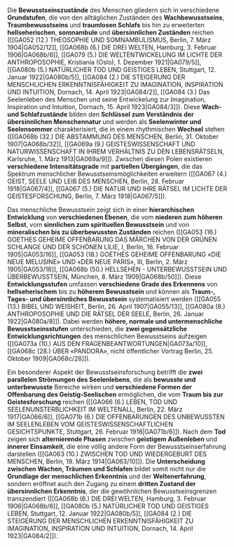 
Die **Bewusstseinszustände** des Menschen gliedern sich in verschiedene **Grundstufen**, die von den alltäglichen Zuständen des **Wachbewusstseins**, **Traumbewusstseins** und **traumlosen Schlafs** bis hin zu erweiterten **hellseherischen**, **somnambule** und **übersinnlichen Zuständen** reichen ([[GA052 (12.) THEOSOPHIE UND SOMNAMBULISMUS, Berlin, 7. März 1904|GA052/12]], [[GA068b (6.) DIE DREI WELTEN, Hamburg, 3. Februar 1906|GA068b/6]], [[GA079 (5.) DIE WELTENTWICKELUNG IM LICHTE DER ANTHROPOSOPHIE, Kristiania (Oslo), 1. Dezember 1921|GA079/5]], [[GA080b (5.) NATÜRLICHER TOD UND GEISTIGES LEBEN, Stuttgart, 12. Januar 1922|GA080b/5]], [[GA084 (2.) DIE STEIGERUNG DER MENSCHLICHEN ERKENNTNISFÄHIGKEIT ZU IMAGINATION, INSPIRATION UND INTUITION, Dornach, 14. April 1923|GA084/2]], [[GA084 (3.) Das Seelenleben des Menschen und seine Entwickelung zur Imagination, Inspiration und Intuition, Dornach, 15. April 1923|GA084/3]]). Diese **Wach- und Schlafzustände** bilden den **Schlüssel zum Verständnis der übersinnlichen Menschennatur** und werden als **Seelenwinter und Seelensommer** charakterisiert, die in einem rhythmischen **Wechsel** stehen ([[GA068b (32.) DIE ABSTAMMUNG DES MENSCHEN, Berlin, 31. Oktober 1907|GA068b/32]], [[GA069a (9.) GEISTESWISSENSCHAFT UND NATURWISSENSCHAFT IN IHREM VERHÄLTNIS ZU DEN LEBENSRÄTSELN, Karlsruhe, 1. März 1913|GA069a/9]]). Zwischen diesen Polen existieren **verschiedene Intensitätsgrade** mit **partiellen Übergängen**, die das Spektrum menschlicher Bewusstseinsmöglichkeiten erweitern ([[GA067 (4.) GEIST, SEELE UND LEIB DES MENSCHEN, Berlin, 28. Februar 1918|GA067/4]], [[GA067 (5.) DIE NATUR UND IHRE RÄTSEL IM LICHTE DER GEISTESFORSCHUNG, Berlin, 7. März 1918|GA067/5]]).

Das menschliche Bewusstsein zeigt sich in einer **hierarchischen Entwicklung** von **verschiedenen Ebenen**, die vom **niederen zum höheren Selbst**, vom **sinnlichen zum spirituellen Bewusstsein** und von **mineralischen bis zu überbewussten Zuständen** reichen ([[GA053 (16.) GOETHES GEHEIME OFFENBARUNG DAS MÄRCHEN VON DER GRÜNEN SCHLANGE UND DER SCHÖNEN LILIE, I, Berlin, 16. Februar 1905|GA053/16]], [[GA053 (18.) GOETHES GEHEIME OFFENBARUNG «DIE NEUE MELUSINE» UND «DER NEUE PARIS», III, Berlin, 2. März 1905|GA053/18]], [[GA068b (50.) HELLSEHEN - UNTERBEWUSSTSEIN UND ÜBERBEWUSSTSEIN, München, 8. März 1909|GA068b/50]]). Diese **Entwicklungsstufen** umfassen **verschiedene Grade des Erkennens** von **hellseherischem** bis zu **höherem Bewusstsein** und können als **Traum-, Tages- und übersinnliches Bewusstsein** systematisiert werden ([[GA055 (13.) BIBEL UND WEISHEIT, Berlin, 26. April 1907|GA055/13]], [[GA080a (8.) ANTHROPOSOPHIE UND DIE RÄTSEL DER SEELE, Berlin, 26. Januar 1922|GA080a/8]]). Dabei werden **höhere, normale und untermenschliche Bewusstseinsstufen** unterschieden, die **zwei gegensätzliche Entwicklungsrichtungen** des menschlichen Bewusstseins aufzeigen ([[GA073a (10.) AUS DEN FRAGENBEANTWORTUNGEN|GA073a/10]], [[GA068c (28.) ÜBER «PANDORA», nicht öffentlicher Vortrag Berlin, 25. Oktober 1909|GA068c/28]]).

Ein besonderer Aspekt der Bewusstseinsforschung betrifft die **zwei parallelen Strömungen des Seelenlebens**, die als **bewusste und unterbewusste** Bereiche wirken und **verschiedene Formen der Offenbarung des Geistig-Seelischen** ermöglichen, die vom **Traum bis zur Geistesforschung** reichen ([[GA066 (6.) LEBEN, TOD UND SEELENUNSTERBLICHKEIT IM WELTENALL, Berlin, 22. März 1917|GA066/6]], [[GA071b (6.) DIE OFFENBARUNGEN DES UNBEWUSSTEN IM SEELENLEBEN VOM GEISTESWISSENSCHAFTLICHEN GESICHTSPUNKTE, Stuttgart, 26. Februar 1918|GA071b/6]]). Nach dem **Tod** zeigen sich **alternierende Phasen** zwischen **geistigem Außenleben** und **innerer Einsamkeit**, die eine völlig andere Form der Bewusstseinserfahrung darstellen ([[GA063 (10.) ZWISCHEN TOD UND WIEDERGEBURT DES MENSCHEN, Berlin, 19. März 1914|GA063/10]]). Die **Unterscheidung zwischen Wachen, Träumen und Schlafen** bildet somit nicht nur die **Grundlage der menschlichen Erkenntnis** und der **Weltenerfahrung**, sondern eröffnet auch den Zugang zu einem **dritten Zustand der übersinnlichen Erkenntnis**, der die gewöhnlichen Bewusstseinsgrenzen transzendiert ([[GA068b (6.) DIE DREI WELTEN, Hamburg, 3. Februar 1906|GA068b/6]], [[GA080b (5.) NATÜRLICHER TOD UND GEISTIGES LEBEN, Stuttgart, 12. Januar 1922|GA080b/5]], [[GA084 (2.) DIE STEIGERUNG DER MENSCHLICHEN ERKENNTNISFÄHIGKEIT ZU IMAGINATION, INSPIRATION UND INTUITION, Dornach, 14. April 1923|GA084/2]]).

